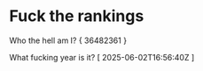 # Fuck the rankings

Who the hell am I?
{ 36482361 }

What fucking year is it?
[ 2025-06-02T16:56:40Z ]
